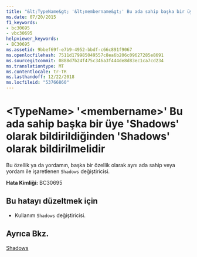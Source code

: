```yaml
---
title: "&lt;TypeName&gt; '&lt;membername&gt;' Bu ada sahip başka bir üye 'Shadows' olarak bildirildiğinden 'Shadows' olarak bildirilmelidir"
ms.date: 07/20/2015
f1_keywords:
- bc30695
- vbc30695
helpviewer_keywords:
- BC30695
ms.assetid: 9bbef69f-e7b9-4952-bbdf-c66c891f9067
ms.openlocfilehash: 7511d179985049557c8ea6b206c09627285e8691
ms.sourcegitcommit: 0888d7b24f475c346a3f444de8d83ec1ca7cd234
ms.translationtype: MT
ms.contentlocale: tr-TR
ms.lasthandoff: 12/22/2018
ms.locfileid: "53766860"
---
```

# <a name="lttypenamegt-ltmembernamegt-must-be-declared-shadows-because-another-member-with-this-name-is-declared-shadows"></a>&lt;TypeName&gt; '&lt;membername&gt;' Bu ada sahip başka bir üye 'Shadows' olarak bildirildiğinden 'Shadows' olarak bildirilmelidir
Bu özellik ya da yordamın, başka bir özellik olarak aynı ada sahip veya yordam ile işaretlenen `Shadows` değiştiricisi.  
  
 **Hata Kimliği:** BC30695  
  
## <a name="to-correct-this-error"></a>Bu hatayı düzeltmek için  
  
-   Kullanım `Shadows` değiştiricisi.  
  
## <a name="see-also"></a>Ayrıca Bkz.  
 [Shadows](../../visual-basic/language-reference/modifiers/shadows.md)
